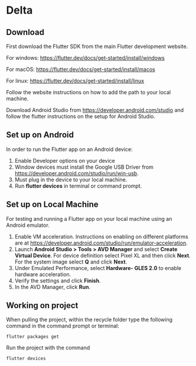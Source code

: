 # Delta 
## Download
First download the Flutter SDK from the main Flutter development website. 

For windows: https://flutter.dev/docs/get-started/install/windows

For macOS: https://flutter.dev/docs/get-started/install/macos

For linux: https://flutter.dev/docs/get-started/install/linux

Follow the website instructions on how to add the path to your local machine.

Download Android Studio from https://developer.android.com/studio and follow the flutter instructions on the setup for Android Studio.

## Set up on Android
In order to run the Flutter app on an Android device:
1. Enable Developer options on your device
2. Window devices must install the Google USB Driver from https://developer.android.com/studio/run/win-usb.
3. Must plug in the device to your local machine.
3. Run **flutter devices** in terminal or command prompt.

## Set up on Local Machine
For testing and running a Flutter app on your local machine using an Android emulator.
1. Enable VM acceleration. Instructions on enabling on different platforms are at https://developer.android.com/studio/run/emulator-acceleration.
2. Launch **Android Studio > Tools > AVD Manager** and select **Create Virtual Device**. For device definition select Pixel XL and then click **Next**. For the system image select **Q** and click **Next**.
3. Under Emulated Performance, select **Hardware- GLES 2.0** to enable hardware acceleration.
4. Verify the settings and click **Finish**.
5. In the AVD Manager, click **Run**.

## Working on project
When pulling the project, within the recycle folder type the following command in the command prompt or terminal:
```
flutter packages get
```

Run the project with the command
```
flutter devices
```
